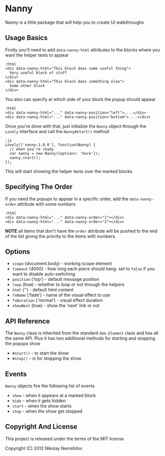 # Nanny

Nanny is a little package that will help you to create UI walkthroughs

## Usage Basics

Firstly you'll need to add `data-nanny-html` attributes to the blocks where you want
the helper texts to appear

    :html
    <div data-nanny-html="This block does some useful thing">
      Very useful block of stuff
    </div>
    <div data-nanny-html="This block does something else">
      Some other block
    </div>

You also can specify at which side of your block the popup should appear

    :html
    <div data-nanny-html="..." data-nanny-position="left">....</div>
    <div data-nanny-html="..." data-nanny-position="bottom">....</div>

Once you're done with that, just initialize the `Nanny` object through the `Lovely`
interface and call the `Nanny#start()` method

    :js
    Lovely(['nanny-1.0.0'], function(Nanny) {
      // when you're ready
      var nanny = new Nanny({options: 'here'});
      nanny.start();
    });

This will start showing the helper texts over the marked blocks

## Specifying The Order

If you need the popups to appear in a specific order, add the `data-nanny-order` attribute
with some numbers

    :html
    <div data-nanny-html="..." data-nanny-order="1"></div>
    <div data-nanny-html="..." data-nanny-order="2"></div>

__NOTE__ all items that don't have the `order` attribute will be pushed to the end of the
list giving the priority to the items with numbers.


## Options

 * `scope`      (document.body)  - working scope element
 * `timeout`    (4000)           - how long each piece should hang. set to `false` if you want to disable auto-switching
 * `position`   ('top')          - default message position
 * `loop`       (true)           - whether to loop or not through the helpers
 * `html`       ('')             - default html content
 * `fxName`     ('fade')         - name of the visual effect to use
 * `fxDuration` ('normal')       - visual effect duration
 * `showNext`   (true)           - show the 'next' link or not

## API Reference

The `Nanny` class is inherited from the standard `dom.Element` class and has all the same API.
Plus it has two additional methods for starting and stopping the popups show

 * `#start()` - to start the show
 * `#stop()` - is for stopping the show

## Events

`Nanny` objects fire the following list of events

 * `show` - when it appears at a marked block
 * `hide` - when it gets hidden
 * `start` - when the show starts
 * `stop` - when the show get stopped

## Copyright And License

This project is released under the terms of the MIT license

Copyright (C) 2012 Nikolay Nemshilov
